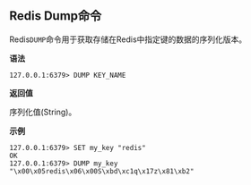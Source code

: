 ## Redis Dump命令

Redis`DUMP`命令用于获取存储在Redis中指定键的数据的序列化版本。

**语法**

```shell
127.0.0.1:6379> DUMP KEY_NAME
```

**返回值**

序列化值(String)。

**示例**

```shell
127.0.0.1:6379> SET my_key "redis"
OK
127.0.0.1:6379> DUMP my_key
"\x00\x05redis\x06\x00S\xbd\xc1q\x17z\x81\xb2"
```
